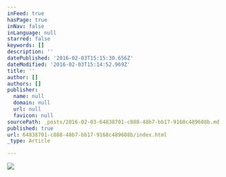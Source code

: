 ```yaml
---
inFeed: true
hasPage: true
inNav: false
inLanguage: null
starred: false
keywords: []
description: ''
datePublished: '2016-02-03T15:15:30.656Z'
dateModified: '2016-02-03T15:14:52.969Z'
title: ''
author: []
authors: []
publisher:
  name: null
  domain: null
  url: null
  favicon: null
sourcePath: _posts/2016-02-03-64838701-c888-48b7-bb17-9168c489608b.md
published: true
url: 64838701-c888-48b7-bb17-9168c489608b/index.html
_type: Article

---
```

![](https://the-grid-user-content.s3-us-west-2.amazonaws.com/ecc64ea8-eee5-4157-a78a-5258274d38a4.jpg)